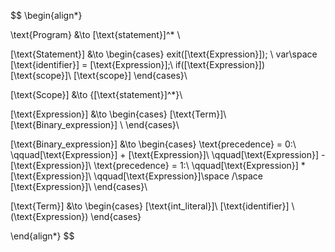 $$
\begin{align*}

\text{Program} &\to [\text{statement}]^* \\

[\text{Statement}] &\to
\begin{cases}
	exit([\text{Expression}]); \\
	var\space [\text{identifier}] = [\text{Expression}];\\
	if([\text{Expression}]) [\text{scope}]\\
	[\text{scope}]
\end{cases}\\

[\text{Scope}] &\to \{[\text{statement}]^*\}\\

[\text{Expression}] &\to
\begin{cases}
	[\text{Term}]\\
	[\text{Binary\_expression}] \\
\end{cases}\\

[\text{Binary\_expression}] &\to
\begin{cases}
	\text{precedence} = 0:\\
	\qquad[\text{Expression}] + [\text{Expression}]\\
	\qquad[\text{Expression}] - [\text{Expression}]\\
	\text{precedence} = 1:\\
	\qquad[\text{Expression}] * [\text{Expression}]\\
	\qquad[\text{Expression}]\space /\space [\text{Expression}]\\
\end{cases}\\

[\text{Term}] &\to
\begin{cases}
	[\text{int\_literal}]\\
	[\text{identifier}] \\
	(\text{Expression})
\end{cases}


\end{align*}
$$